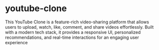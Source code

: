 # youtube-clone
This YouTube Clone is a feature-rich video-sharing platform that allows users to upload, watch, like, comment, and share videos effortlessly. Built with a modern tech stack, it provides a responsive UI, personalized recommendations, and real-time interactions for an engaging user experience
